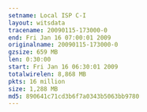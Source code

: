 ```yaml
---
setname: Local ISP C-I
layout: witsdata
tracename: 20090115-173000-0
end: Fri Jan 16 07:00:01 2009
originalname: 20090115-173000-0
gzsize: 659 MB
len: 0:30:00
start: Fri Jan 16 06:30:01 2009
totalwirelen: 8,868 MB
pkts: 16 million
size: 1,288 MB
md5: 890641c71cd3b6f7a0343b5063bb9780
---
```

